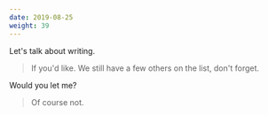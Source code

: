```yaml
---
date: 2019-08-25
weight: 39
---
```


Let's talk about writing.

> If you'd like. We still have a few others on the list, don't forget.

Would you let me?

> Of course not.
